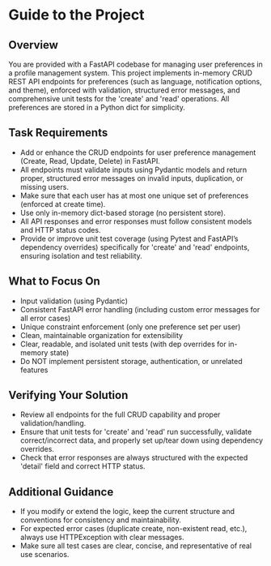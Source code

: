 # Guide to the Project

## Overview
You are provided with a FastAPI codebase for managing user preferences in a profile management system. This project implements in-memory CRUD REST API endpoints for preferences (such as language, notification options, and theme), enforced with validation, structured error messages, and comprehensive unit tests for the 'create' and 'read' operations. All preferences are stored in a Python dict for simplicity.

## Task Requirements
- Add or enhance the CRUD endpoints for user preference management (Create, Read, Update, Delete) in FastAPI.
- All endpoints must validate inputs using Pydantic models and return proper, structured error messages on invalid inputs, duplication, or missing users.
- Make sure that each user has at most one unique set of preferences (enforced at create time).
- Use only in-memory dict-based storage (no persistent store).
- All API responses and error responses must follow consistent models and HTTP status codes.
- Provide or improve unit test coverage (using Pytest and FastAPI’s dependency overrides) specifically for 'create' and 'read' endpoints, ensuring isolation and test reliability.

## What to Focus On
- Input validation (using Pydantic)
- Consistent FastAPI error handling (including custom error messages for all error cases)
- Unique constraint enforcement (only one preference set per user)
- Clean, maintainable organization for extensibility
- Clear, readable, and isolated unit tests (with dep overrides for in-memory state)
- Do NOT implement persistent storage, authentication, or unrelated features

## Verifying Your Solution
- Review all endpoints for the full CRUD capability and proper validation/handling.
- Ensure that unit tests for 'create' and 'read' run successfully, validate correct/incorrect data, and properly set up/tear down using dependency overrides.
- Check that error responses are always structured with the expected 'detail' field and correct HTTP status.

## Additional Guidance
- If you modify or extend the logic, keep the current structure and conventions for consistency and maintainability.
- For expected error cases (duplicate create, non-existent read, etc.), always use HTTPException with clear messages.
- Make sure all test cases are clear, concise, and representative of real use scenarios.
